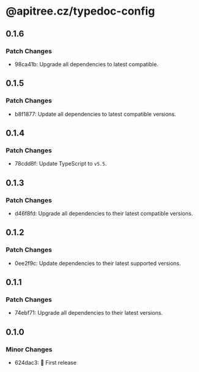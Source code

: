 # @apitree.cz/typedoc-config

## 0.1.6

### Patch Changes

- 98ca41b: Upgrade all dependencies to latest compatible.

## 0.1.5

### Patch Changes

- b8f1877: Update all dependencies to latest compatible versions.

## 0.1.4

### Patch Changes

- 78cdd8f: Update TypeScript to `v5.5`.

## 0.1.3

### Patch Changes

- d46f8fd: Upgrade all dependencies to their latest compatible versions.

## 0.1.2

### Patch Changes

- 0ee2f9c: Update dependencies to their latest supported versions.

## 0.1.1

### Patch Changes

- 74ebf71: Upgrade all dependencies to their latest versions.

## 0.1.0

### Minor Changes

- 624dac3: 🎉 First release
